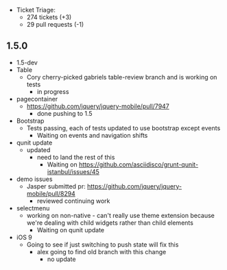 * Ticket Triage:
  * 274 tickets (+3)
  * 29 pull requests (-1)

## 1.5.0
  * 1.5-dev
  * Table
    * Cory cherry-picked gabriels table-review branch and is working on tests
      * in progress
  * pagecontainer
    * https://github.com/jquery/jquery-mobile/pull/7947
      * done pushing to 1.5
  * Bootstrap
    * Tests passing, each of tests updated to use bootstrap except events
      * Waiting on events and navigation shifts
  * qunit update
    * updated
      * need to land the rest of this
        * Waiting on https://github.com/asciidisco/grunt-qunit-istanbul/issues/45
  * demo issues
    * Jasper submitted pr: https://github.com/jquery/jquery-mobile/pull/8294
      * reviewed continuing work
  * selectmenu
    * working on non-native - can't really use theme extension because we're dealing with child widgets rather than child elements
      * Waiting on qunit update
  * iOS 9
    * Going to see if just switching to push state will fix this
      * alex going to find old branch with this change
        * no update
